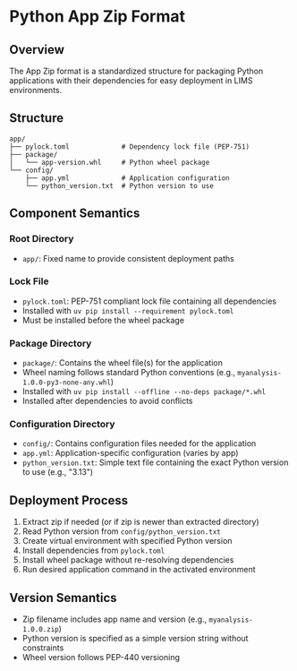 # Python App Zip Format

## Overview

The App Zip format is a standardized structure for packaging Python applications with their dependencies for easy deployment in LIMS environments.

## Structure

```
app/
├── pylock.toml             # Dependency lock file (PEP-751)
├── package/
│   └── app-version.whl     # Python wheel package
└── config/
    ├── app.yml             # Application configuration
    └── python_version.txt  # Python version to use
```

## Component Semantics

### Root Directory

- `app/`: Fixed name to provide consistent deployment paths

### Lock File

- `pylock.toml`: PEP-751 compliant lock file containing all dependencies
- Installed with `uv pip install --requirement pylock.toml`
- Must be installed before the wheel package

### Package Directory

- `package/`: Contains the wheel file(s) for the application
- Wheel naming follows standard Python conventions (e.g., `myanalysis-1.0.0-py3-none-any.whl`)
- Installed with `uv pip install --offline --no-deps package/*.whl`
- Installed after dependencies to avoid conflicts

### Configuration Directory

- `config/`: Contains configuration files needed for the application
- `app.yml`: Application-specific configuration (varies by app)
- `python_version.txt`: Simple text file containing the exact Python version to use (e.g., "3.13")

## Deployment Process

1. Extract zip if needed (or if zip is newer than extracted directory)
2. Read Python version from `config/python_version.txt`
3. Create virtual environment with specified Python version
4. Install dependencies from `pylock.toml`
5. Install wheel package without re-resolving dependencies
6. Run desired application command in the activated environment

## Version Semantics

- Zip filename includes app name and version (e.g., `myanalysis-1.0.0.zip`)
- Python version is specified as a simple version string without constraints
- Wheel version follows PEP-440 versioning
